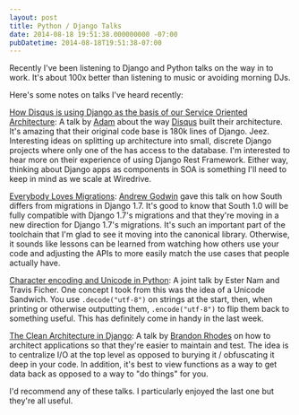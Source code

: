 ```yaml
---
layout: post
title: Python / Django Talks
date: 2014-08-18 19:51:38.000000000 -07:00
pubDatetime: 2014-08-18T19:51:38-07:00
---
```

Recently I've been listening to Django and Python talks on the way in to work. It's about 100x better than listening to music or avoiding morning DJs.

Here's some notes on talks I've heard recently:

[How Disqus is using Django as the basis of our Service Oriented Architecture](https://ep2014.europython.eu/en/schedule/sessions/60/): A talk by [Adam](@NorthIsUp) about the way [Disqus](https://disqus.com) built their architecture. It's amazing that their original code base is 180k lines of Django. Jeez. Interesting ideas on splitting up architecture into small, discrete Django projects where only one of the has access to the database. I'm interested to hear more on their experience of using Django Rest Framework. Either way, thinking about Django apps as components in SOA is something I'll need to keep in mind as we scale at Wiredrive.

[Everybody Loves Migrations](https://www.youtube.com/watch?v=JXGW56CGsCM): [Andrew Godwin](https://twitter.com/andrewgodwin) gave this talk on how South differs from migrations in Django 1.7. It's good to know that South 1.0 will be fully compatible with Django 1.7's migrations and that they're moving in a new direction for Django 1.7's migrations. It's such an important part of the toolchain that I'm glad to see it moving into the canonical library. Otherwise, it sounds like lessons can be learned from watching how others use your code and adjusting the APIs to more easily match the use cases that people actually have.


[Character encoding and Unicode in Python](http://pyvideo.org/video/2625/character-encoding-and-unicode-in-python): A joint talk by Ester Nam and Travis Ficher. One concept I took from this was the idea of a Unicode Sandwich. You use `.decode("utf-8")` on strings at the start, then, when printing or otherwise outputting them, `.encode("utf-8")` to flip them back to something useful. This has definitely come in handy in the last week.


[The Clean Architecture in Django](http://www.pyvideo.org/video/2840/the-clean-architecture-in-python): A talk by [Brandon Rhodes](https://twitter.com/brandon_rhodes) on how to architect applications so that they're easier to maintain and test. The idea is to centralize I/O at the top level as opposed to burying it / obfuscating it deep in your code. In addition, it's best to view functions as a way to get data back as opposed to a way to "do things" for you. 

I'd recommend any of these talks. I particularly enjoyed the last one but they're all useful.
